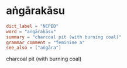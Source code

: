 # aṅgārakāsu

``` toml
dict_label = "NCPED"
word = "aṅgārakāsu"
summary = "charcoal pit (with burning coal)"
grammar_comment = "feminine a"
see_also = ["aṅgāra"]
```

charcoal pit (with burning coal)

